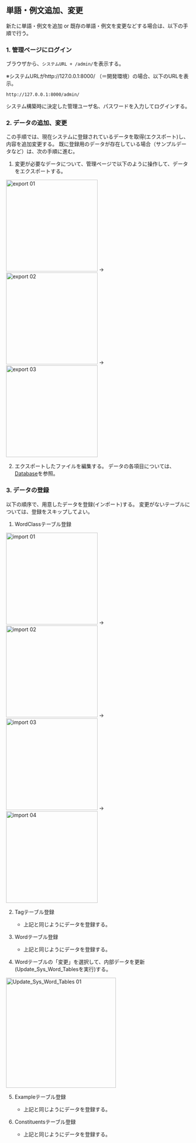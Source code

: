 ## 単語・例文追加、変更
新たに単語・例文を追加 or 既存の単語・例文を変更などする場合は、以下の手順で行う。

### 1. 管理ページにログイン
ブラウザから、`システムURL + /admin/`を表示する。

※システムURLがhttp://127.0.0.1:8000/ （＝開発環境）の場合、以下のURLを表示。
```
http://127.0.0.1:8000/admin/
```

システム構築時に決定した管理ユーザ名、パスワードを入力してログインする。


### 2. データの追加、変更
この手順では、現在システムに登録されているデータを取得(エクスポート)し、内容を追加変更する。
既に登録用のデータが存在している場合（サンプルデータなど）は、次の手順に進む。

1. 変更が必要なデータについて、管理ページで以下のように操作して、データをエクスポートする。

<img src ="https://user-images.githubusercontent.com/42882840/80270765-ed9fbe00-86f5-11ea-9b75-14d4c7edd064.png" alt="export 01" width="250">
 → 
<img src ="https://user-images.githubusercontent.com/42882840/80270767-ee385480-86f5-11ea-92fb-ca19a18f074b.png" alt="export 02" width="250">
 → 
<img src ="https://user-images.githubusercontent.com/42882840/80270768-eed0eb00-86f5-11ea-8ac0-a9a67df2058a.png" alt="export 03" width="250">


2. エクスポートしたファイルを編集する。
データの各項目については、[Database](./database.md)を参照。


### 3. データの登録
以下の順序で、用意したデータを登録(インポート)する。
変更がないテーブルについては、登録をスキップしてよい。

1. WordClassテーブル登録

<img src ="https://user-images.githubusercontent.com/42882840/80270793-0e681380-86f6-11ea-8804-5045e35f0fd3.png" alt="import 01" width="250">
 → 
<img src ="https://user-images.githubusercontent.com/42882840/80270795-0f00aa00-86f6-11ea-8e47-b45a8a7bfc63.png" alt="import 02" width="250">
 → 
<img src ="https://user-images.githubusercontent.com/42882840/80270796-0f994080-86f6-11ea-8e60-13772c2a17f1.png" alt="import 03" width="250">
 → 
<img src ="https://user-images.githubusercontent.com/42882840/80270797-0f994080-86f6-11ea-9669-30d2d01bcceb.png" alt="import 04" width="250">


2. Tagテーブル登録
    * 上記と同じようにデータを登録する。

3. Wordテーブル登録
    * 上記と同じようにデータを登録する。

4. Wordテーブルの「変更」を選択して、内部データを更新 (Update_Sys_Word_Tablesを実行)する。

<img src ="https://user-images.githubusercontent.com/42882840/80270814-39eafe00-86f6-11ea-9a9a-c37c644de894.png" alt="Update_Sys_Word_Tables 01" width="300">

5. Exampleテーブル登録
    * 上記と同じようにデータを登録する。

6. Constituentsテーブル登録
    * 上記と同じようにデータを登録する。

